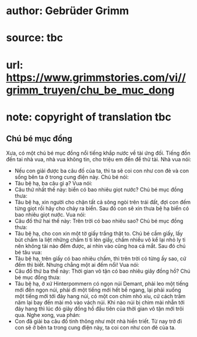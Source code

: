 # author: Gebrüder Grimm
# source: tbc
# url: https://www.grimmstories.com/vi//grimm_truyen/chu_be_muc_dong
# note: copyright of translation tbc

## Chú bé mục đồng 

Xưa, có một chú bé mục đồng nổi tiếng khắp nước về tài ứng đối. Tiếng
đồn đến tai nhà vua, nhà vua không tin, cho triệu em đến để thử tài. Nhà
vua nói:
- Nếu con giải được ba câu đố của ta, thì ta sẽ coi con như con đẻ và
con sống bên ta ở trong cung điện này.
Chú bé nói:
- Tâu bệ hạ, ba câu gì ạ?
Vua nói:
- Câu thứ nhất thế này: biển có bao nhiêu giọt nước?
Chú bé mục đồng thưa:
- Tâu bệ hạ, xin người cho chặn tất cả sông ngòi trên trái đất, đợi con
đếm từng giọt rồi hãy cho chảy ra biển. Sau đó con sẽ xin thưa bệ hạ
biển có bao nhiêu giọt nước.
Vua nói:
- Câu đố thứ hai thế này: Trên trời có bao nhiêu sao?
Chú bé mục đồng thưa:
- Tâu bệ hạ, cho con xin một tờ giấy trắng thật to.
Chú bé cầm giấy, lấy bút chấm la liệt những chấm tí ti lên giấy, chấm
nhiều vô kể lại nhỏ ly ti nên không tài nào đếm được, ai nhìn vào cũng
hoa cả mắt.
Sau đó chú bé tâu vua:
- Tâu bệ hạ, trên giấy có bao nhiêu chấm, thì trên trời có từng ấy sao,
cứ đếm thì biết.
Nhưng chẳng một ai đếm nổi!
Vua nói:
- Câu đố thứ ba thế này: Thời gian vô tận có bao nhiêu giây đồng hồ?
Chú bé mục đồng thưa:
- Tâu bệ hạ, ở xứ Hinterpommern có ngọn núi Demant, phải leo một tiếng
mới đến ngọn núi, phải đi một tiếng mới hết bề ngang, lại phải xuống một
tiếng mới tới đáy hang núi, có một con chim nhỏ xíu, cứ cách trăm năm
lại bay đến mài mỏ vào vách núi. Khi nào núi bị chim mài nhẵn tới đáy
hang thì lúc đó giây đồng hồ đầu tiên của thời gian vô tận mới trôi
qua.
Nghe xong, vua phán:
- Con đã giải ba câu đố tinh thông như một nhà hiền triết. Từ nay trở đi
con sẽ ở bên ta trong cung điện này, ta coi con như con đẻ của ta.
